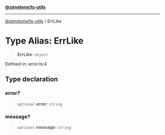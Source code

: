 [**@zenstone/ts-utils**](../README.md)

***

[@zenstone/ts-utils](../globals.md) / ErrLike

# Type Alias: ErrLike

> **ErrLike**: `object`

Defined in: error.ts:4

## Type declaration

### error?

> `optional` **error**: `string`

### message?

> `optional` **message**: `string`

